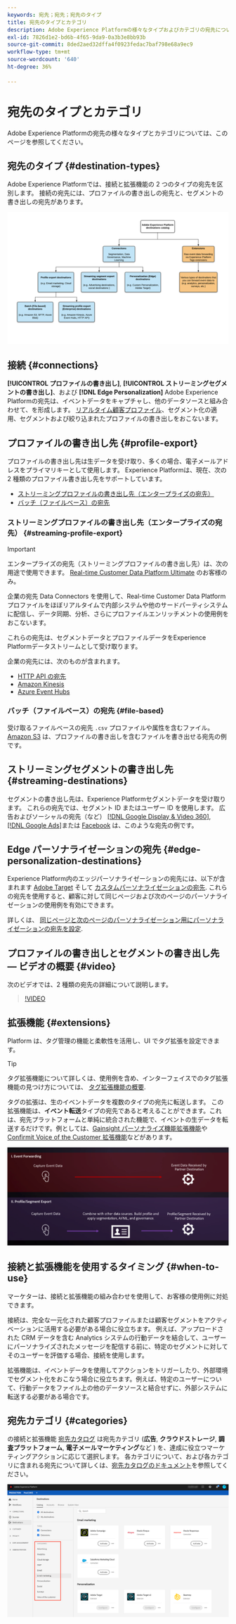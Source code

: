 ```yaml
---
keywords: 宛先；宛先；宛先のタイプ
title: 宛先のタイプとカテゴリ
description: Adobe Experience Platformの様々なタイプおよびカテゴリの宛先について説明します。
exl-id: 7826d1e2-bd6b-4f65-9da9-0a3b3e8bb93b
source-git-commit: 8ded2aed32dffa4f0923fedac7baf798e68a9ec9
workflow-type: tm+mt
source-wordcount: '640'
ht-degree: 36%

---
```


# 宛先のタイプとカテゴリ

Adobe Experience Platformの宛先の様々なタイプとカテゴリについては、このページを参照してください。

## 宛先のタイプ {#destination-types}

Adobe Experience Platformでは、接続と拡張機能の 2 つのタイプの宛先を区別します。 接続の宛先には、プロファイルの書き出しの宛先と、セグメントの書き出しの宛先があります。

![宛先のタイプ](./assets/destination-types/types-of-destinations.png)

## 接続 {#connections}

**[!UICONTROL プロファイルの書き出し]**, **[!UICONTROL ストリーミングセグメントの書き出し]**、および **[!DNL Edge Personalization]** Adobe Experience Platformの宛先は、イベントデータをキャプチャし、他のデータソースと組み合わせて、を形成します。 [リアルタイム顧客プロファイル](../profile/home.md)、セグメント化の適用、セグメントおよび絞り込まれたプロファイルの書き出しをおこないます。

## プロファイルの書き出し先 {#profile-export}

プロファイルの書き出し先は生データを受け取り、多くの場合、電子メールアドレスをプライマリキーとして使用します。 Experience Platformは、現在、次の 2 種類のプロファイル書き出し先をサポートしています。

* [ストリーミングプロファイルの書き出し先（エンタープライズの宛先）](#streaming-profile-export)
* [バッチ（ファイルベース）の宛先](#file-based)

### ストリーミングプロファイルの書き出し先（エンタープライズの宛先） {#streaming-profile-export}

>[!IMPORTANT]
>
>エンタープライズの宛先（ストリーミングプロファイルの書き出し先）は、次の用途で使用できます。 [Real-time Customer Data Platform Ultimate](https://helpx.adobe.com/jp/legal/product-descriptions/real-time-customer-data-platform.html) のお客様のみ。

企業の宛先 Data Connectors を使用して、Real-time Customer Data Platformプロファイルをほぼリアルタイムで内部システムや他のサードパーティシステムに配信し、データ同期、分析、さらにプロファイルエンリッチメントの使用例をおこないます。

これらの宛先は、セグメントデータとプロファイルデータをExperience Platformデータストリームとして受け取ります。

企業の宛先には、次のものが含まれます。

* [HTTP API の宛先](catalog/streaming/http-destination.md)
* [Amazon Kinesis](catalog/cloud-storage/amazon-kinesis.md)
* [Azure Event Hubs](catalog/cloud-storage/azure-event-hubs.md)

### バッチ（ファイルベース）の宛先 {#file-based}

受け取るファイルベースの宛先 `.csv` プロファイルや属性を含むファイル。 [Amazon S3](catalog/cloud-storage/amazon-s3.md) は、プロファイルの書き出しを含むファイルを書き出せる宛先の例です。

## ストリーミングセグメントの書き出し先 {#streaming-destinations}

セグメントの書き出し先は、Experience Platformセグメントデータを受け取ります。 これらの宛先では、セグメント ID またはユーザー ID を使用します。 広告およびソーシャルの宛先（など） [[!DNL Google Display & Video 360]](catalog/advertising/google-dv360.md), [[!DNL Google Ads]](catalog/advertising/google-ads-destination.md)または [Facebook](catalog/social/facebook.md) は、このような宛先の例です。

## Edge パーソナライゼーションの宛先 {#edge-personalization-destinations}

Experience Platform内のエッジパーソナライゼーションの宛先には、以下が含まれます [Adobe Target](/help/destinations/catalog/personalization/adobe-target-connection.md) そして [カスタムパーソナライゼーションの宛先](/help/destinations/catalog/personalization/custom-personalization.md). これらの宛先を使用すると、顧客に対して同じページおよび次のページのパーソナライゼーションの使用例を有効にできます。

詳しくは、 [同じページと次のページのパーソナライゼーション用にパーソナライゼーションの宛先を設定](/help/destinations/ui/configure-personalization-destinations.md).

## プロファイルの書き出しとセグメントの書き出し先 — ビデオの概要 {#video}

次のビデオでは、2 種類の宛先の詳細について説明します。

>[!VIDEO](https://video.tv.adobe.com/v/29707?quality=12)

## 拡張機能 {#extensions}

Platform は、タグ管理の機能と柔軟性を活用し、UI でタグ拡張を設定できます。

>[!TIP]
>
>タグ拡張機能について詳しくは、使用例を含め、インターフェイスでのタグ拡張機能の見つけ方については、 [タグ拡張機能の概要](./catalog/launch-extensions/overview.md).

タグの拡張は、生のイベントデータを複数のタイプの宛先に転送します。 この拡張機能は、**イベント転送**&#x200B;タイプの宛先であると考えることができます。これは、宛先プラットフォームと単純に統合された機能で、イベントの生データを転送するだけです。例としては、[Gainsight パーソナライズ機能拡張機能](./catalog/personalization/gainsight.md)や [Confirmit Voice of the Customer 拡張機能](./catalog/voice/confirmit-digital-feedback.md)などがあります。

![他の宛先と比較したタグ拡張](./assets/common/launch-and-other-destinations.png)

## 接続と拡張機能を使用するタイミング {#when-to-use}

マーケターは、接続と拡張機能の組み合わせを使用して、お客様の使用例に対処できます。

接続は、完全な一元化された顧客プロファイルまたは顧客セグメントをアクティベーションに活用する必要がある場合に役立ちます。 例えば、アップロードされた CRM データを含む Analytics システムの行動データを結合して、ユーザーにパーソナライズされたメッセージを配信する前に、特定のセグメントに対してそのユーザーを評価する場合、接続を使用します。

拡張機能は、イベントデータを使用してアクションをトリガーしたり、外部環境でセグメント化をおこなう場合に役立ちます。例えば、特定のユーザーについて、行動データをファイル上の他のデータソースと結合せずに、外部システムに転送する必要がある場合です。

## 宛先カテゴリ {#categories}

の接続と拡張機能 [宛先カタログ](https://platform.adobe.com/destination/catalog) は宛先カテゴリ (**広告**, **クラウドストレージ**, **調査プラットフォーム**, **電子メールマーケティング**&#x200B;など ) を、達成に役立つマーケティングアクションに応じて選択します。 各カテゴリについて、および各カテゴリに含まれる宛先について詳しくは、[宛先カタログのドキュメント](./catalog/overview.md)を参照してください。

![宛先カテゴリ](./assets/destination-types/destination-categories-menu.png)
